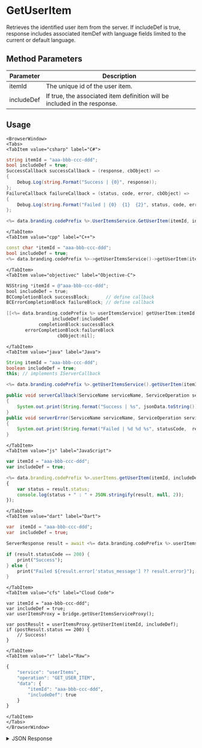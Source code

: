 # GetUserItem

Retrieves the identified user item from the server. If includeDef is true, response includes associated itemDef with language fields limited to the current or default language.

<PartialServop service_name="userItems" operation_name="GET_USER_ITEM" />

## Method Parameters
Parameter | Description
--------- | -----------
itemId | The unique id of the user item. 
includeDef | If true, the associated item definition will be included in the response. 

## Usage

```mdx-code-block
<BrowserWindow>
<Tabs>
<TabItem value="csharp" label="C#">
```

```csharp
string itemId = "aaa-bbb-ccc-ddd";
bool includeDef = true;
SuccessCallback successCallback = (response, cbObject) =>
{
    Debug.Log(string.Format("Success | {0}", response));
};
FailureCallback failureCallback = (status, code, error, cbObject) =>
{
    Debug.Log(string.Format("Failed | {0}  {1}  {2}", status, code, error));
};

<%= data.branding.codePrefix %>.UserItemsService.GetUserItem(itemId, includeDef, successCallback, failureCallback);
```

```mdx-code-block
</TabItem>
<TabItem value="cpp" label="C++">
```

```cpp
const char *itemId = "aaa-bbb-ccc-ddd";
bool includeDef = true;
<%= data.branding.codePrefix %>->getUserItemsService()->getUserItem(itemId, includeDef, this);
```

```mdx-code-block
</TabItem>
<TabItem value="objectivec" label="Objective-C">
```

```objectivec
NSString *itemId = @"aaa-bbb-ccc-ddd";
bool includeDef = true;
BCCompletionBlock successBlock;      // define callback
BCErrorCompletionBlock failureBlock; // define callback

[[<%= data.branding.codePrefix %> userItemsService] getUserItem:itemId
                 includeDef:includeDef
            completionBlock:successBlock
       errorCompletionBlock:failureBlock
                   cbObject:nil];
```

```mdx-code-block
</TabItem>
<TabItem value="java" label="Java">
```

```java
String itemId = "aaa-bbb-ccc-ddd";
boolean includeDef = true;
this; // implements IServerCallback

<%= data.branding.codePrefix %>.getUserItemsService().getUserItem(itemId, includeDef, this);

public void serverCallback(ServiceName serviceName, ServiceOperation serviceOperation, JSONObject jsonData)
{
    System.out.print(String.format("Success | %s", jsonData.toString()));
}
public void serverError(ServiceName serviceName, ServiceOperation serviceOperation, int statusCode, int reasonCode, String jsonError)
{
    System.out.print(String.format("Failed | %d %d %s", statusCode,  reasonCode, jsonError.toString()));
}
```

```mdx-code-block
</TabItem>
<TabItem value="js" label="JavaScript">
```

```javascript
var itemId = "aaa-bbb-ccc-ddd";
var includeDef = true;

<%= data.branding.codePrefix %>.userItems.getUserItem(itemId, includeDef, result =>
{
    var status = result.status;
    console.log(status + " : " + JSON.stringify(result, null, 2));
});
```

```mdx-code-block
</TabItem>
<TabItem value="dart" label="Dart">
```

```dart
var  itemId = "aaa-bbb-ccc-ddd";
var  includeDef = true;

ServerResponse result = await <%= data.branding.codePrefix %>.userItemsService.getUserItem(itemId:itemId, includeDef:includeDef);

if (result.statusCode == 200) {
    print("Success");
} else {
    print("Failed ${result.error['status_message'] ?? result.error}");
}
```

```mdx-code-block
</TabItem>
<TabItem value="cfs" label="Cloud Code">
```

```cfscript
var itemId = "aaa-bbb-ccc-ddd";
var includeDef = true;
var userItemsProxy = bridge.getUserItemsServiceProxy();

var postResult = userItemsProxy.getUserItem(itemId, includeDef);
if (postResult.status == 200) {
    // Success!
}
```

```mdx-code-block
</TabItem>
<TabItem value="r" label="Raw">
```

```r
{
	"service": "userItems",
	"operation": "GET_USER_ITEM",
	"data": {
		"itemId": "aaa-bbb-ccc-ddd",
		"includeDef": true
	}
}
```

```mdx-code-block
</TabItem>
</Tabs>
</BrowserWindow>
```

<details>
<summary>JSON Response</summary>

```json
{
  "data": {
    "item": {
      "itemId": "2f100f95-60cd-436e-b973-e33cbc6b3728",
      "defId": "medal_bronze_2",
      "quantity": 1,
      "usesLeft": null,
      "coolDownStart": -1,
      "recoveryStart": -1,
      "itemData": {},
      "giftedTo": null,
      "giftedFrom": null,
      "blockId": null,
      "createdAt": 1566849320462,
      "updatedAt": 1566849320462,
      "version": 1,
      "maxUses": null,
      "coolDownUntil": -1,
      "recoveryUntil": -1,
      "itemDef": {
        "defId": "medal_bronze_2",
        "name": "Medium Bronze Medal",
        "desc": "",
        "type": "ITEM",
        "category": "collectable",
        "tags": [
          "medal"
        ],
        "buyPrice": {},
        "sellPrice": {},
        "image": null,
        "resourceGroup": null,
        "resourceTag": null,
        "meta": {},
        "pState": "PUBLISHED",
        "publishedAt": 1566585957049,
        "stackable": false,
        "consumable": false,
        "uses": null,
        "coolDownSecs": 0,
        "recoverySecs": 0,
        "activatable": false,
        "statusName": null,
        "activeSecs": null,
        "tradable": false,
        "blockchain": false,
        "blockchainDefId": null
      }
    }
  },
  "status": 200
}
```
</details>


